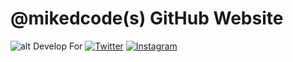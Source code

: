 # @mikedcode(s) GitHub Website

![alt Develop For](https://img.shields.io/badge/develop%20for-Ubuntu%20%7C%20IOS%20%7C%20macOS%20%7C%20tvOS%20%7C%20watchOS-f44336.svg)
[![Twitter](https://img.shields.io/badge/twitter-%40mikedcode-1da1f2.svg)](https://twitter.com/mikedcode)
[![Instagram](https://img.shields.io/badge/instagram-%40mikedcode-c13584.svg)](https://www.instagram.com/mikedcode/)
